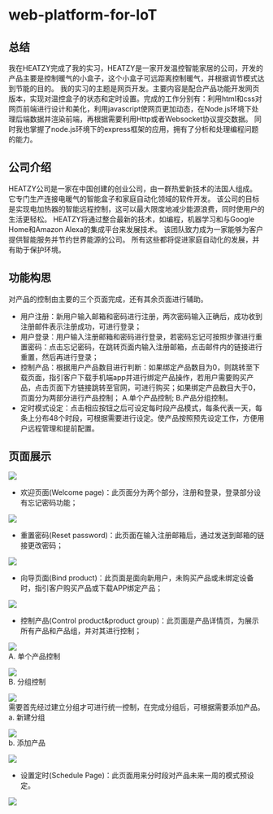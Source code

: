 # web-platform-for-IoT
## 总结
我在HEATZY完成了我的实习，HEATZY是一家开发温控智能家居的公司，开发的产品主要是控制暖气的小盒子，这个小盒子可远距离控制暖气，并根据调节模式达到节能的目的。
我的实习的主题是网页开发。主要内容是配合产品功能开发网页版本，实现对温控盒子的状态和定时设置。完成的工作分别有：利用html和css对网页前端进行设计和美化，利用javascript使网页更加动态，在Node.js环境下处理后端数据并渲染前端，再根据需要利用Http或者Websocket协议提交数据。
同时我也掌握了node.js环境下的express框架的应用，拥有了分析和处理编程问题的能力。
## 公司介绍
HEATZY公司是一家在中国创建的创业公司，由一群热爱新技术的法国人组成。 它专门生产连接电暖气的智能盒子和家庭自动化领域的软件开发。
该公司的目标是实现电加热器的智能远程控制，这可以最大限度地减少能源浪费，同时使用户的生活更轻松。
HEATZY将通过整合最新的技术，如编程，机器学习和与Google Home和Amazon Alexa的集成平台来发展技术。
该团队致力成为一家能够为客户提供智能服务并节约世界能源的公司。 所有这些都将促进家庭自动化的发展，并有助于保护环境。
## 功能构思
对产品的控制由主要的三个页面完成，还有其余页面进行辅助。
* 用户注册：新用户输入邮箱和密码进行注册，两次密码输入正确后，成功收到注册邮件表示注册成功，可进行登录；
* 用户登录：用户输入注册邮箱和密码进行登录，若密码忘记可按照步骤进行重置密码：点击忘记密码，在跳转页面内输入注册邮箱，点击邮件内的链接进行重置，然后再进行登录；
* 控制产品：根据用户产品数目进行判断：如果绑定产品数目为0，则跳转至下载页面，指引客户下载手机端app并进行绑定产品操作，若用户需要购买产品，点击页面下方链接跳转至官网，可进行购买；如果绑定产品数目大于0，页面分为两部分进行产品控制；
        A.单个产品控制;
        B.产品分组控制。
* 定时模式设定：点击相应按钮之后可设定每时段产品模式，每条代表一天，每条上分布48个时段，可根据需要进行设定。使产品按照预先设定工作，方便用户远程管理和提前配置。
## 页面展示
![](https://github.com/JoJoDU/web-platform-for-IoT/raw/master/image/页面构成.png)
* 欢迎页面(Welcome page)：此页面分为两个部分，注册和登录，登录部分设有忘记密码功能；

![](https://github.com/JoJoDU/web-platform-for-IoT/raw/master/image/欢迎页面.png)
* 重置密码(Reset password)：此页面在输入注册邮箱后，通过发送到邮箱的链接更改密码；

![](https://github.com/JoJoDU/web-platform-for-IoT/raw/master/image/重置密码.png)
* 向导页面(Bind product)：此页面是面向新用户，未购买产品或未绑定设备时，指引客户购买产品或下载APP绑定产品；

![](https://github.com/JoJoDU/web-platform-for-IoT/raw/master/image/下载.png)
* 控制产品(Control product&product group)：此页面是产品详情页，为展示所有产品和产品组，并对其进行控制；

![](https://github.com/JoJoDU/web-platform-for-IoT/raw/master/image/控制产品.png)<br>
     A. 单个产品控制
      
![](https://github.com/JoJoDU/web-platform-for-IoT/raw/master/image/单个产品.png)<br>
     B. 分组控制
      
![](https://github.com/JoJoDU/web-platform-for-IoT/raw/master/image/产品组.png)<br>
      需要首先经过建立分组才可进行统一控制，在完成分组后，可根据需要添加产品。<br>
      a. 新建分组
      
![](https://github.com/JoJoDU/web-platform-for-IoT/raw/master/image/新建分组.png)<br>
      b. 添加产品
      
![](https://github.com/JoJoDU/web-platform-for-IoT/raw/master/image/添加产品.png)
* 设置定时(Schedule Page)：此页面用来分时段对产品未来一周的模式预设定。

![](https://github.com/JoJoDU/web-platform-for-IoT/raw/master/image/定时模式控制.png)
